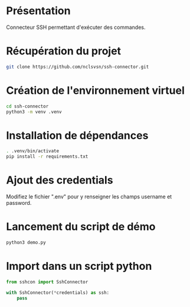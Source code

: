 # Présentation
Connecteur SSH permettant d'exécuter des commandes.

# Récupération du projet

```bash
git clone https://github.com/nclsvsn/ssh-connector.git
```

# Création de l'environnement virtuel
```bash
cd ssh-connector
python3 -m venv .venv
```

# Installation de dépendances
```bash
. .venv/bin/activate
pip install -r requirements.txt
```

# Ajout des credentials 
Modifiez le fichier ".env" pour y renseigner les champs username et password.


# Lancement du script de démo
```bash
python3 demo.py
```

# Import dans un script python
```python
from sshcon import SshConnector

with SshConnector(*credentials) as ssh:
    pass
```
